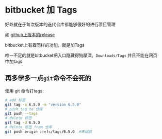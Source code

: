 
# bitbucket 加 Tags

好处就在于每次版本的迭代仓库都能够很好的进行项目管理

如 [github上版本的release](https://github.com/benioZhang/MPost/releases)

bitbucket上有着同样的功能，就是加Tags

唯一不足的就是bitbucket把入口隐藏得狗屎深，``Downloads/Tags`` 并且不能在网页中加tags


## 再多学多一点``git``命令不会死的

使用 git 命令打tags:

```bash
# add 标签 
git tag -a 6.5.0 -m "version 6.5.0"
# push tag to 仓库
git push --tags 
# delete 标签
git tag -d 6.5.0
# delete 标签 from 仓库
git push origin :refs/tags/6.5.0  #未试验
```


